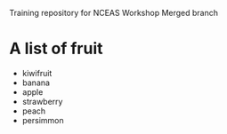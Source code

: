 Training repository for NCEAS Workshop
Merged branch

# A list of fruit
* kiwifruit
* banana
* apple
* strawberry
* peach
* persimmon